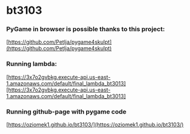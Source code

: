 # bt3103


### PyGame in browser is possible thanks to this project:
[https://github.com/Petlja/pygame4skulpt](https://github.com/Petlja/pygame4skulpt)


### Running lambda:
[https://3x7o2gvbkg.execute-api.us-east-1.amazonaws.com/default/final_lambda_bt3013][https://3x7o2gvbkg.execute-api.us-east-1.amazonaws.com/default/final_lambda_bt3013]


### Running github-page with pygame code
[https://oziomek1.github.io/bt3103/](https://oziomek1.github.io/bt3103/)